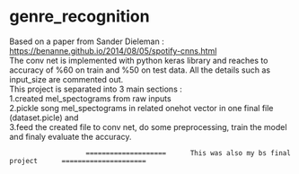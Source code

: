 # genre_recognition
Based on a paper from Sander Dieleman : https://benanne.github.io/2014/08/05/spotify-cnns.html                                
The conv net is implemented with python keras library and reaches to accuracy of %60 on train and %50 on test data.
All the details such as input_size are commented out.                                                          
This project is separated into 3 main sections :                                                                                           
1.created mel_spectograms from raw inputs                                                                                              
2.pickle song mel_spectograms in related onehot vector in one final file (dataset.picle) and                                           
3.feed the created file to conv net, do some preprocessing, train the model and finaly evaluate the accuracy.                                





                       ====================      This was also my bs final project      =====================
